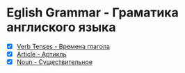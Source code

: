 # Eglish Grammar - Граматика англиского языка

* [x] [Verb Tenses - Времена глагола](verb.md)
* [x] [Article - Артикль](article.md)
* [x] [Noun - Существительное](noun.md)